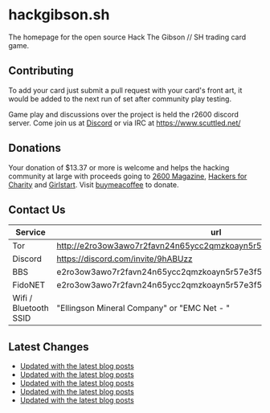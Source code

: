 # hackgibson.sh
The homepage for the open source Hack The Gibson // SH trading card game.


## Contributing

To add your card just submit a pull request with your card's front art, it would be added to the next run of set after community play testing.

Game play and discussions over the project is held the r2600 discord server. Come join us at [Discord](https://discord.com/invite/9hABUzz) or via IRC at https://www.scuttled.net/


## Donations

Your donation of $13.37 or more is welcome and helps the hacking community at large with proceeds going to [2600 Magazine](https://2600.com/), [Hackers for Charity](https://hackersforcharity.org) and [Girlstart](https://girlstart.org).  Visit [buymeacoffee](https://www.buymeacoffee.com/hackgibson.sh) to donate.


## Contact Us

Service | url
-|-
Tor | http://e2ro3ow3awo7r2favn24n65ycc2qmzkoayn5r57e3f56nvjwdcgg32ad.onion
Discord | https://discord.com/invite/9hABUzz
BBS | e2ro3ow3awo7r2favn24n65ycc2qmzkoayn5r57e3f56nvjwdcgg32ad.onion:23
FidoNET | e2ro3ow3awo7r2favn24n65ycc2qmzkoayn5r57e3f56nvjwdcgg32ad.onion:24554
Wifi / Bluetooth SSID | "Ellingson Mineral Company" or "EMC Net - <fidonet address>"

## Latest Changes
<!-- BLOG-POST-LIST:START -->
- [Updated with the latest blog posts](https://github.com/DFW2600/hackgibson.sh/commit/fda920de958e4112d2bd32535ee20d0f6dbc9bf3)
- [Updated with the latest blog posts](https://github.com/DFW2600/hackgibson.sh/commit/c8624ea97ff80e22c7139e7c8d85625f13ea4142)
- [Updated with the latest blog posts](https://github.com/DFW2600/hackgibson.sh/commit/1fa79895a4a41295e1deb9008f5c2d89397a8190)
- [Updated with the latest blog posts](https://github.com/DFW2600/hackgibson.sh/commit/c1c99cd102947dc867683ef37c76298c01ad8dc7)
- [Updated with the latest blog posts](https://github.com/DFW2600/hackgibson.sh/commit/d419b693fdc75d0492bb3b90d37be1725d0185fa)
<!-- BLOG-POST-LIST:END -->
